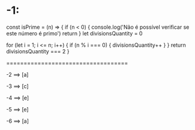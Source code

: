 -1: 
===================================
const isPrime = (n) => {
  if (n < 0) {
    console.log('Não é possível verificar se este número é primo')
    return
  }
  let divisionsQuantity = 0

  for (let i = 1; i <= n; i++) {
    if (n % i === 0) {
      divisionsQuantity++
    }
  }
  return divisionsQuantity === 2
}

===================================

-2 ==> [a]

-3 ==> [c]

-4 ==> [e]

-5 ==> [e]

-6 ==> [a]